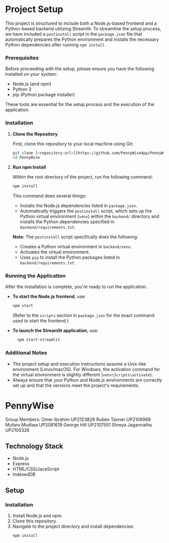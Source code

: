 # Project Setup

This project is structured to include both a Node.js-based frontend and a Python-based backend utilizing Streamlit. To streamline the setup process, we have included a `postinstall` script in the `package.json` file that automatically prepares the Python environment and installs the necessary Python dependencies after running `npm install`.

### Prerequisites

Before proceeding with the setup, please ensure you have the following installed on your system:

- Node.js (and npm)
- Python 3
- pip (Python package installer)

These tools are essential for the setup process and the execution of the application.

### Installation

1. **Clone the Repository**

   First, clone this repository to your local machine using Git:

   ```bash
   git clone [<repository-url>](https://github.com/PennyWiseApp/PennyWise.git)
   cd PennyWise
   ```

2. **Run npm Install**

   Within the root directory of the project, run the following command:

   ```bash
   npm install
   ```

   This command does several things:

   - Installs the Node.js dependencies listed in `package.json`.
   - Automatically triggers the `postinstall` script, which sets up the Python virtual environment (`venv`) within the `backend/` directory and installs the Python dependencies specified in `backend/requirements.txt`.

   **Note:** The `postinstall` script specifically does the following:

   - Creates a Python virtual environment in `backend/venv`.
   - Activates the virtual environment.
   - Uses `pip` to install the Python packages listed in `backend/requirements.txt`.

### Running the Application

After the installation is complete, you're ready to run the application.

- **To start the Node.js frontend**, use:

  ```bash
  npm start
  ```

  (Refer to the `scripts` section in `package.json` for the exact command used to start the frontend.)

- **To launch the Streamlit application**, use:

  ```bash
    npm start-streamlit
  ```

### Additional Notes

- The project setup and execution instructions assume a Unix-like environment (Linux/macOS). For Windows, the activation command for the virtual environment is slightly different (`venv\Scripts\activate`).
- Always ensure that your Python and Node.js environments are correctly set up and that the versions meet the project's requirements.

# PennyWise

Group Members:
Omer Ibrahim UP2123828
Ruben Tanner UP2109969
Mufaro Mudiwa UP2081619
George Hill UP2107551
Shreya Jagannatha UP2105326

## Technology Stack

- Node.js
- Express
- HTML/CSS/JavaScript
- IndexedDB

## Setup

### Installation

1. Install Node.js and npm.
2. Clone this repository.
3. Navigate to the project directory and install dependencies:
   ```bash
   npm install
   ```
